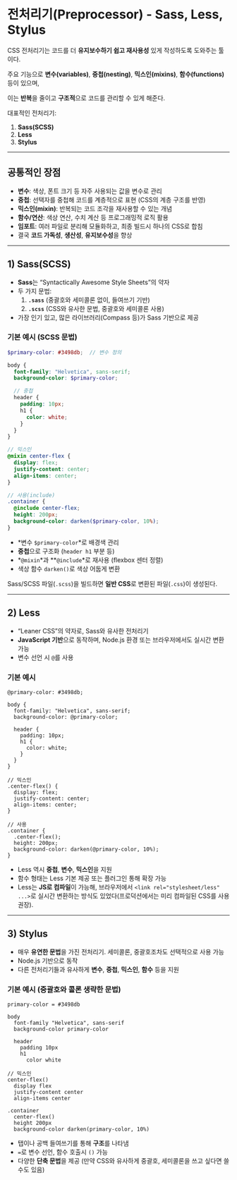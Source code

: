 # 전처리기(Preprocessor) - Sass, Less, Stylus

CSS 전처리기는 코드를 더 **유지보수하기 쉽고 재사용성** 있게 작성하도록 도와주는 툴이다.

주요 기능으로 **변수(variables)**, **중첩(nesting)**, **믹스인(mixins)**, **함수(functions)** 등이 있으며,

이는 **반복**을 줄이고 **구조적**으로 코드를 관리할 수 있게 해준다.

대표적인 전처리기:

1. **Sass(SCSS)**
2. **Less**
3. **Stylus**

---

## 공통적인 장점

- **변수**: 색상, 폰트 크기 등 자주 사용되는 값을 변수로 관리
- **중첩**: 선택자를 중첩해 코드를 계층적으로 표현 (CSS의 계층 구조를 반영)
- **믹스인(mixin)**: 반복되는 코드 조각을 재사용할 수 있는 개념
- **함수/연산**: 색상 연산, 수치 계산 등 프로그래밍적 로직 활용
- **임포트**: 여러 파일로 분리해 모듈화하고, 최종 빌드시 하나의 CSS로 합침
- 결국 **코드 가독성**, **생산성**, **유지보수성**을 향상

---

## 1) Sass(SCSS)

- **Sass**는 “Syntactically Awesome Style Sheets”의 약자
- 두 가지 문법:
    1. **`.sass`** (중괄호와 세미콜론 없이, 들여쓰기 기반)
    2. **`.scss`** (CSS와 유사한 문법, 중괄호와 세미콜론 사용)
- 가장 인기 있고, 많은 라이브러리(Compass 등)가 Sass 기반으로 제공

### 기본 예시 (SCSS 문법)

```scss
$primary-color: #3498db;  // 변수 정의

body {
  font-family: "Helvetica", sans-serif;
  background-color: $primary-color;

  // 중첩
  header {
    padding: 10px;
    h1 {
      color: white;
    }
  }
}

// 믹스인
@mixin center-flex {
  display: flex;
  justify-content: center;
  align-items: center;
}

// 사용(include)
.container {
  @include center-flex;
  height: 200px;
  background-color: darken($primary-color, 10%);
}
```

- *변수 `$primary-color`*로 배경색 관리
- **중첩**으로 구조화 (`header h1` 부분 등)
- *`@mixin`*과 **`@include`*로 재사용 (flexbox 센터 정렬)
- 색상 함수 `darken()`로 색상 어둡게 변환

Sass/SCSS 파일(`.scss`)을 빌드하면 **일반 CSS**로 변환된 파일(`.css`)이 생성된다.

---

## 2) Less

- “Leaner CSS”의 약자로, Sass와 유사한 전처리기
- **JavaScript 기반**으로 동작하며, Node.js 환경 또는 브라우저에서도 실시간 변환 가능
- 변수 선언 시 `@`를 사용

### 기본 예시

```less
@primary-color: #3498db;

body {
  font-family: "Helvetica", sans-serif;
  background-color: @primary-color;

  header {
    padding: 10px;
    h1 {
      color: white;
    }
  }
}

// 믹스인
.center-flex() {
  display: flex;
  justify-content: center;
  align-items: center;
}

// 사용
.container {
  .center-flex();
  height: 200px;
  background-color: darken(@primary-color, 10%);
}
```

- Less 역시 **중첩**, **변수**, **믹스인**을 지원
- 함수 형태는 Less 기본 제공 또는 플러그인 통해 확장 가능
- Less는 **JS로 컴파일**이 가능해, 브라우저에서 `<link rel="stylesheet/less" ...>`로 실시간 변환하는 방식도 있었다(프로덕션에서는 미리 컴파일된 CSS를 사용 권장).

---

## 3) Stylus

- 매우 **유연한 문법**을 가진 전처리기. 세미콜론, 중괄호조차도 선택적으로 사용 가능
- Node.js 기반으로 동작
- 다른 전처리기들과 유사하게 **변수**, **중첩**, **믹스인**, **함수** 등을 지원

### 기본 예시 (중괄호와 콜론 생략한 문법)

```
primary-color = #3498db

body
  font-family "Helvetica", sans-serif
  background-color primary-color

  header
    padding 10px
    h1
      color white

// 믹스인
center-flex()
  display flex
  justify-content center
  align-items center

.container
  center-flex()
  height 200px
  background-color darken(primary-color, 10%)
```

- 탭이나 공백 들여쓰기를 통해 **구조**를 나타냄
- `=`로 변수 선언, 함수 호출시 `()` 가능
- 다양한 **단축 문법**을 제공 (만약 CSS와 유사하게 중괄호, 세미콜론을 쓰고 싶다면 쓸 수도 있음)